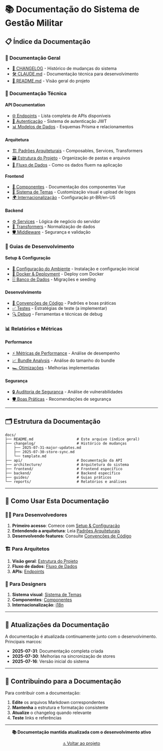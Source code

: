 # 📚 Documentação do Sistema de Gestão Militar

## 📋 Índice da Documentação

### 📖 Documentação Geral
- [📝 CHANGELOG](./changelog/) - Histórico de mudanças do sistema
- [🛠️ CLAUDE.md](../CLAUDE.md) - Documentação técnica para desenvolvimento
- [🚀 README.md](../README.md) - Visão geral do projeto

### 🔧 Documentação Técnica

#### API Documentation
- [🌐 Endpoints](./api/endpoints.md) - Lista completa de APIs disponíveis
- [🔐 Autenticação](./api/authentication.md) - Sistema de autenticação JWT
- [📊 Modelos de Dados](./api/data-models.md) - Esquemas Prisma e relacionamentos

#### Arquitetura
- [🏗️ Padrões Arquiteturais](./architecture/patterns.md) - Composables, Services, Transformers
- [🗃️ Estrutura do Projeto](./architecture/structure.md) - Organização de pastas e arquivos
- [🔄 Fluxo de Dados](./architecture/data-flow.md) - Como os dados fluem na aplicação

#### Frontend
- [🧩 Componentes](./frontend/components.md) - Documentação dos componentes Vue
- [🎨 Sistema de Temas](./frontend/theming.md) - Customização visual e upload de logos
- [🌍 Internacionalização](./frontend/i18n.md) - Configuração pt-BR/en-US

#### Backend
- [⚙️ Services](./backend/services.md) - Lógica de negócio do servidor
- [🔀 Transformers](./backend/transformers.md) - Normalização de dados
- [🛡️ Middleware](./backend/middleware.md) - Segurança e validação

### 🚀 Guias de Desenvolvimento

#### Setup & Configuração
- [🔧 Configuração do Ambiente](./guides/setup.md) - Instalação e configuração inicial
- [🐳 Docker & Deployment](./guides/deployment.md) - Deploy com Docker
- [🗄️ Banco de Dados](./guides/database.md) - Migrações e seeding

#### Desenvolvimento
- [📝 Convenções de Código](./guides/coding-standards.md) - Padrões e boas práticas
- [✅ Testes](./guides/testing.md) - Estratégias de teste (a implementar)
- [🔍 Debug](./guides/debugging.md) - Ferramentas e técnicas de debug

### 📊 Relatórios e Métricas

#### Performance
- [⚡ Métricas de Performance](./reports/performance.md) - Análise de desempenho
- [📈 Bundle Analysis](./reports/bundle-size.md) - Análise do tamanho do bundle
- [🏎️ Otimizações](./reports/optimizations.md) - Melhorias implementadas

#### Segurança
- [🔒 Auditoria de Segurança](./reports/security-audit.md) - Análise de vulnerabilidades
- [🛡️ Boas Práticas](./reports/security-best-practices.md) - Recomendações de segurança

---

## 🗂️ Estrutura da Documentação

```
docs/
├── README.md                    # Este arquivo (índice geral)
├── changelog/                   # Histórico de mudanças
│   ├── 2025-07-31-major-updates.md
│   ├── 2025-07-30-store-sync.md
│   └── template.md
├── api/                         # Documentação da API
├── architecture/                # Arquitetura do sistema
├── frontend/                    # Frontend específico
├── backend/                     # Backend específico
├── guides/                      # Guias práticos
└── reports/                     # Relatórios e análises
```

---

## 🚀 Como Usar Esta Documentação

### 👨‍💻 Para Desenvolvedores
1. **Primeiro acesso**: Comece com [Setup & Configuração](./guides/setup.md)
2. **Entendendo a arquitetura**: Leia [Padrões Arquiteturais](./architecture/patterns.md)
3. **Desenvolvendo features**: Consulte [Convenções de Código](./guides/coding-standards.md)

### 🏗️ Para Arquitetos
1. **Visão geral**: [Estrutura do Projeto](./architecture/structure.md)
2. **Fluxo de dados**: [Fluxo de Dados](./architecture/data-flow.md)
3. **APIs**: [Endpoints](./api/endpoints.md)

### 🎨 Para Designers
1. **Sistema visual**: [Sistema de Temas](./frontend/theming.md)
2. **Componentes**: [Componentes](./frontend/components.md)
3. **Internacionalização**: [i18n](./frontend/i18n.md)

---

## 📅 Atualizações da Documentação

A documentação é atualizada continuamente junto com o desenvolvimento. Principais marcos:

- **2025-07-31**: Documentação completa criada
- **2025-07-30**: Melhorias na sincronização de stores
- **2025-07-16**: Versão inicial do sistema

---

## 🤝 Contribuindo para a Documentação

Para contribuir com a documentação:

1. **Edite** os arquivos Markdown correspondentes
2. **Mantenha** a estrutura e formatação consistente
3. **Atualize** o changelog quando relevante
4. **Teste** links e referências

---

<div align="center">

**📚 Documentação mantida atualizada com o desenvolvimento ativo**

[🔝 Voltar ao projeto](../README.md)

</div>
